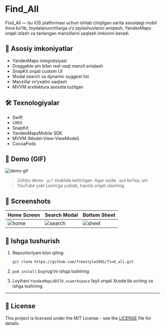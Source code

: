 # Find_All

Find_All — bu iOS platformasi uchun ishlab chiqilgan xarita asosidagi mobil ilova bo‘lib, foydalanuvchilarga o‘z joylashuvlarini aniqlash, YandexMaps orqali izlash va tanlangan manzillarni saqlash imkonini beradi.

## 📱 Asosiy imkoniyatlar

- YandexMaps integratsiyasi
- Draggable pin bilan real vaqt manzil aniqlash
- SnapKit orqali custom UI
- Modal search va dynamic suggest list
- Manzillar ro‘yxatini saqlash
- MVVM arxitektura asosida tuzilgan

## 🛠 Texnologiyalar

- Swift
- UIKit
- SnapKit
- YandexMapsMobile SDK
- MVVM (Model-View-ViewModel)
- CocoaPods

## 🎥 Demo (GIF)

![demo gif](screenshots/demo.gif)

> Ushbu demo `.gif` shaklida keltirilgan. Agar sizda `.mp4` bo‘lsa, uni YouTube yoki Loom’ga yuklab, havola orqali ulashing.

## 📸 Screenshots

| Home Screen | Search Modal | Bottom Sheet |
|-------------|--------------|--------------|
| ![home](screenshots/home.png) | ![search](screenshots/search.png) | ![sheet](screenshots/bottomsheet.png) |

## 🚀 Ishga tushurish

1. Repozitoriyani klon qiling:
    ```bash
    git clone https://github.com/freestyle3991/find_all.git
    ```

2. `pod install` buyrug‘ini ishga tushiring

3. Loyihani `YandexMapLUDITO.xcworkspace` fayli orqali Xcode’da oching va ishga tushiring.

---

## 📄 License

This project is licensed under the MIT License - see the [LICENSE](LICENSE) file for details.
